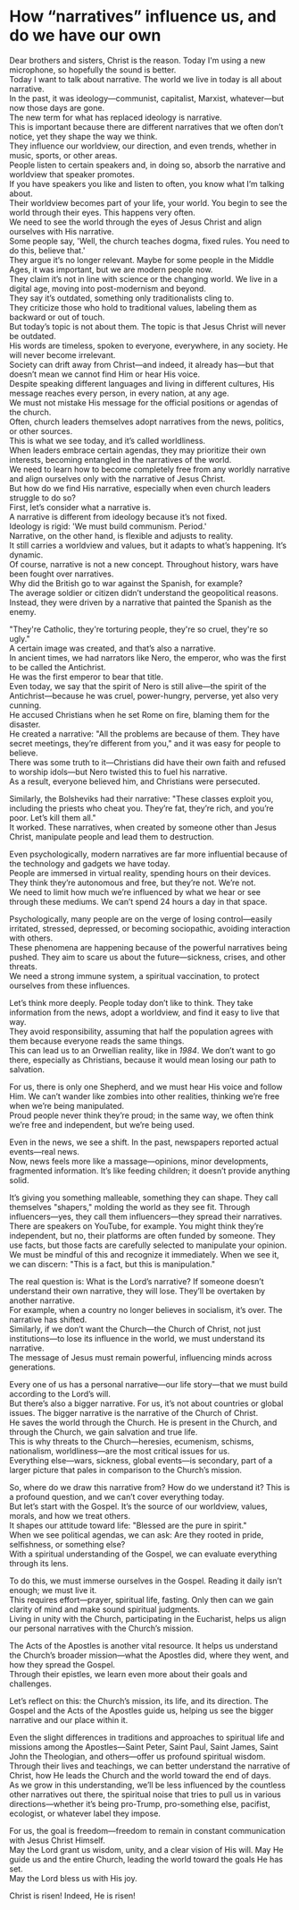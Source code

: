 # How “narratives” influence us, and do we have our own

Dear brothers and sisters, Christ is the reason. Today I'm using a new microphone, so hopefully the sound is better.  
Today I want to talk about narrative. The world we live in today is all about narrative.  
In the past, it was ideology—communist, capitalist, Marxist, whatever—but now those days are gone.  
The new term for what has replaced ideology is narrative.  
This is important because there are different narratives that we often don’t notice, yet they shape the way we think.  
They influence our worldview, our direction, and even trends, whether in music, sports, or other areas.  
People listen to certain speakers and, in doing so, absorb the narrative and worldview that speaker promotes.  
If you have speakers you like and listen to often, you know what I’m talking about.  
Their worldview becomes part of your life, your world. You begin to see the world through their eyes. This happens very often.  
We need to see the world through the eyes of Jesus Christ and align ourselves with His narrative.  
Some people say, 'Well, the church teaches dogma, fixed rules. You need to do this, believe that.'  
They argue it’s no longer relevant. Maybe for some people in the Middle Ages, it was important, but we are modern people now.  
They claim it’s not in line with science or the changing world. We live in a digital age, moving into post-modernism and beyond.  
They say it’s outdated, something only traditionalists cling to.  
They criticize those who hold to traditional values, labeling them as backward or out of touch.  
But today’s topic is not about them. The topic is that Jesus Christ will never be outdated.  
His words are timeless, spoken to everyone, everywhere, in any society. He will never become irrelevant.  
Society can drift away from Christ—and indeed, it already has—but that doesn’t mean we cannot find Him or hear His voice.  
Despite speaking different languages and living in different cultures, His message reaches every person, in every nation, at any age.  
We must not mistake His message for the official positions or agendas of the church.  
Often, church leaders themselves adopt narratives from the news, politics, or other sources.  
This is what we see today, and it’s called worldliness.  
When leaders embrace certain agendas, they may prioritize their own interests, becoming entangled in the narratives of the world.  
We need to learn how to become completely free from any worldly narrative and align ourselves only with the narrative of Jesus Christ.  
But how do we find His narrative, especially when even church leaders struggle to do so?  
First, let’s consider what a narrative is.  
A narrative is different from ideology because it’s not fixed.  
Ideology is rigid: 'We must build communism. Period.'  
Narrative, on the other hand, is flexible and adjusts to reality.  
It still carries a worldview and values, but it adapts to what’s happening. It’s dynamic.  
Of course, narrative is not a new concept. Throughout history, wars have been fought over narratives.  
Why did the British go to war against the Spanish, for example?  
The average soldier or citizen didn’t understand the geopolitical reasons.  
Instead, they were driven by a narrative that painted the Spanish as the enemy.

"They're Catholic, they're torturing people, they're so cruel, they're so ugly."  
A certain image was created, and that’s also a narrative.  
In ancient times, we had narrators like Nero, the emperor, who was the first to be called the Antichrist.  
He was the first emperor to bear that title.  
Even today, we say that the spirit of Nero is still alive—the spirit of the Antichrist—because he was cruel, power-hungry, perverse, yet also very cunning.  
He accused Christians when he set Rome on fire, blaming them for the disaster.  
He created a narrative: "All the problems are because of them. They have secret meetings, they’re different from you," and it was easy for people to believe.  
There was some truth to it—Christians did have their own faith and refused to worship idols—but Nero twisted this to fuel his narrative.  
As a result, everyone believed him, and Christians were persecuted.  

Similarly, the Bolsheviks had their narrative: "These classes exploit you, including the priests who cheat you. They’re fat, they’re rich, and you’re poor. Let’s kill them all."  
It worked. These narratives, when created by someone other than Jesus Christ, manipulate people and lead them to destruction.  

Even psychologically, modern narratives are far more influential because of the technology and gadgets we have today.  
People are immersed in virtual reality, spending hours on their devices. They think they’re autonomous and free, but they’re not. We’re not.  
We need to limit how much we’re influenced by what we hear or see through these mediums. We can’t spend 24 hours a day in that space.  

Psychologically, many people are on the verge of losing control—easily irritated, stressed, depressed, or becoming sociopathic, avoiding interaction with others.  
These phenomena are happening because of the powerful narratives being pushed. They aim to scare us about the future—sickness, crises, and other threats.  
We need a strong immune system, a spiritual vaccination, to protect ourselves from these influences.  

Let’s think more deeply. People today don’t like to think. They take information from the news, adopt a worldview, and find it easy to live that way.  
They avoid responsibility, assuming that half the population agrees with them because everyone reads the same things.  
This can lead us to an Orwellian reality, like in *1984*. We don’t want to go there, especially as Christians, because it would mean losing our path to salvation.  

For us, there is only one Shepherd, and we must hear His voice and follow Him. We can’t wander like zombies into other realities, thinking we’re free when we’re being manipulated.  
Proud people never think they’re proud; in the same way, we often think we’re free and independent, but we’re being used.  

Even in the news, we see a shift. In the past, newspapers reported actual events—real news.  
Now, news feels more like a massage—opinions, minor developments, fragmented information. It’s like feeding children; it doesn’t provide anything solid.

It’s giving you something malleable, something they can shape. They call themselves "shapers," molding the world as they see fit. Through influencers—yes, they call them influencers—they spread their narratives.  
There are speakers on YouTube, for example. You might think they’re independent, but no, their platforms are often funded by someone. They use facts, but those facts are carefully selected to manipulate your opinion.  
We must be mindful of this and recognize it immediately. When we see it, we can discern: "This is a fact, but this is manipulation."  

The real question is: What is the Lord’s narrative? If someone doesn’t understand their own narrative, they will lose. They’ll be overtaken by another narrative.  
For example, when a country no longer believes in socialism, it’s over. The narrative has shifted.  
Similarly, if we don’t want the Church—the Church of Christ, not just institutions—to lose its influence in the world, we must understand its narrative.  
The message of Jesus must remain powerful, influencing minds across generations.  

Every one of us has a personal narrative—our life story—that we must build according to the Lord’s will.  
But there’s also a bigger narrative. For us, it’s not about countries or global issues. The bigger narrative is the narrative of the Church of Christ.  
He saves the world through the Church. He is present in the Church, and through the Church, we gain salvation and true life.  
This is why threats to the Church—heresies, ecumenism, schisms, nationalism, worldliness—are the most critical issues for us.  
Everything else—wars, sickness, global events—is secondary, part of a larger picture that pales in comparison to the Church’s mission.  

So, where do we draw this narrative from? How do we understand it? This is a profound question, and we can’t cover everything today.  
But let’s start with the Gospel. It’s the source of our worldview, values, morals, and how we treat others.  
It shapes our attitude toward life: "Blessed are the pure in spirit."  
When we see political agendas, we can ask: Are they rooted in pride, selfishness, or something else?  
With a spiritual understanding of the Gospel, we can evaluate everything through its lens.  

To do this, we must immerse ourselves in the Gospel. Reading it daily isn’t enough; we must live it.  
This requires effort—prayer, spiritual life, fasting. Only then can we gain clarity of mind and make sound spiritual judgments.  
Living in unity with the Church, participating in the Eucharist, helps us align our personal narratives with the Church’s mission.  

The Acts of the Apostles is another vital resource. It helps us understand the Church’s broader mission—what the Apostles did, where they went, and how they spread the Gospel.  
Through their epistles, we learn even more about their goals and challenges.  

Let’s reflect on this: the Church’s mission, its life, and its direction. The Gospel and the Acts of the Apostles guide us, helping us see the bigger narrative and our place within it.

Even the slight differences in traditions and approaches to spiritual life and missions among the Apostles—Saint Peter, Saint Paul, Saint James, Saint John the Theologian, and others—offer us profound spiritual wisdom.  
Through their lives and teachings, we can better understand the narrative of Christ, how He leads the Church and the world toward the end of days.  
As we grow in this understanding, we’ll be less influenced by the countless other narratives out there, the spiritual noise that tries to pull us in various directions—whether it’s being pro-Trump, pro-something else, pacifist, ecologist, or whatever label they impose.  

For us, the goal is freedom—freedom to remain in constant communication with Jesus Christ Himself.  
May the Lord grant us wisdom, unity, and a clear vision of His will. May He guide us and the entire Church, leading the world toward the goals He has set.  
May the Lord bless us with His joy.  

Christ is risen! Indeed, He is risen!

